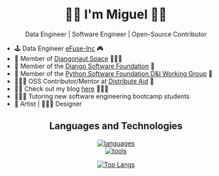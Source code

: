 <h1 align="center">✋🏽 I'm Miguel ✋🏽</h1> 

<p align="center">
Data Engineer | Software Engineer | Open-Source Contributor <br>
  
  - 🕹️ Data Engineer [eFuse-Inc](https://efuse.gg/) 🎮
  - 🚀 Member of [Djangonaut Space](https://djangonaut.space/) 🧑🏾‍🚀
  - 💜 Member of the [Django Software Foundation](https://www.djangoproject.com/foundation/individual-members/) 💚
  - 🐍 Member of the [Python Software Foundation D&I Working Group](https://wiki.python.org/psf/DiversityandInclusionWG) 🐍
  - 👨🏽‍💻 OSS Contributor/Mentor at [Distribute Aid](https://github.com/distributeaid) 🚛
  - ✍🏽 Check out my blog [here](https://medium.com/@miguel-codes) 👨🏽‍💻 
  - 👨🏽‍🏫 Tutoring new software engineering bootcamp students
  - 🎨 Artist | 👨🏽‍🎨 Designer

</p>

<h2 align="center">Languages and Technologies</h2>
<p align="center">
  <a href="#">
    <img src="https://skillicons.dev/icons?i=py,javascript,typescript,postgres,git,github,githubactions" alt="languages" /> </br>
    <img src="https://skillicons.dev/icons?i=mongodb,discord,docker,vscode,kubernetes,aws,figma" alt="tools" />
    
  </a>
</p>

<p align="center"><a href="#">
    <img src="https://github-readme-stats.vercel.app/api/top-langs/?username=guel-codes&layout=compact&theme=aura_dark&count_private=true&hide_border=true&bg_color=0d1117" alt="Top Langs">
</a></p>
